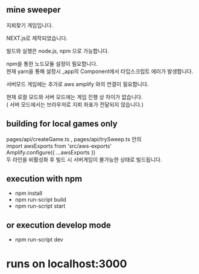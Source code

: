 ## mine sweeper

지뢰찾기 게임입니다.

NEXT.js로 제작되었습니다.

빌드와 실행은 node.js, npm 으로 가능합니다.

npm을 통한 노드모듈 설정이 필요합니다.  
현재 yarn을 통해 설정시 \_app의 Component에서 타입스크립트 에러가 발생합니다.

서버모드 게임에는 추가로 aws amplify 와의 연결이 필요합니다.

현재 로컬 모드와 서버 모드에는 게임 진행 상 차이가 없습니다.  
( 서버 모드에서는 브라우저로 지뢰 좌표가 전달되지 않습니다.)

## building for local games only

pages/api/createGame.ts , pages/api/trySweep.ts 안의  
import awsExports from 'src/aws-exports'  
Amplify.configure({ ...awsExports })  
두 라인을 비활성화 후 빌드 시 서버게임이 불가능한 상태로 빌드됩니다.

## execution with npm

- npm install
- npm run-script build
- npm run-script start

## or execution develop mode

- npm run-script dev

# runs on localhost:3000
